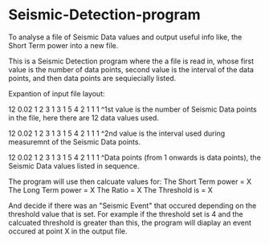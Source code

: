# Seismic-Detection-program
To analyse a file of Seismic Data values and output useful info like, the Short Term power into a new file.

This is a Seismic Detection program where the a file is read in, whose first value is the number of data points, second value is the interval of the data points, and then data points are sequiecially listed.

Expantion of input file layout:

12 0.02 1 2 3 1 3 1 5 4 2 1 1 1
^1st value is the number of Seismic Data points in the file, here there are 12 data values used. 

12 0.02 1 2 3 1 3 1 5 4 2 1 1 1
   ^2nd value is the interval used during measuremnt of the Seismic Data points.  
   
12 0.02 1 2 3 1 3 1 5 4 2 1 1 1
        ^Data points (from 1 onwards is data points), the Seismic Data values listed in sequence. 
        
 
 The program will use then calcuate values for: 
    The Short Term power = X
    The Long Term power  = X
    The Ratio            = X
    The Threshold is      = X

And decide if there was an "Seismic Event" that occured depending on the threshold value that is set. For example if the threshold set is 4 and the calcuated threshold is greater than this, the program will diaplay an event occured at point X in the output file. 
